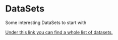 # DataSets
Some interesting DataSets to start with

[Under this link you can find a whole list of datasets.](https://vincentarelbundock.github.io/Rdatasets/datasets.html)
